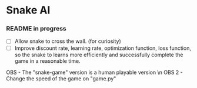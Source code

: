# Snake AI
### README in progress

- [ ] Allow snake to cross the wall. (for curiosity)
- [ ] Improve discount rate, learning rate, optimization function, loss function, so the snake to learns more efficiently and successfully complete the game in a reasonable time.

OBS - The "snake-game" version is a human playable version \n
OBS 2 - Change the speed of the game on "game.py"
